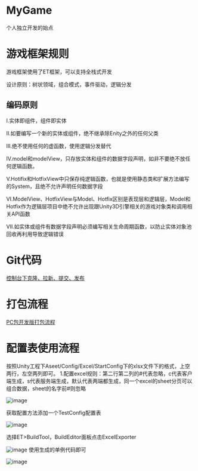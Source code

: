 # MyGame
个人独立开发的始点


# 游戏框架规则
游戏框架使用了ET框架，可以支持全栈式开发

设计原则：树状领域，组合模式，事件驱动，逻辑分发
## 编码原则
I.实体即组件，组件即实体

II.如要编写一个新的实体或组件，绝不继承除Enity之外的任何父类

III.绝不使用任何的虚函数，使用逻辑分发替代

IV.model和modelView，只存放实体和组件的数据字段声明，如非不要绝不放任何逻辑函数。

V.Hotifix和HotfixView中只保存纯逻辑函数，也就是使用静态类和扩展方法编写的System，且绝不允许声明任何数据字段

VI.ModelView、HotfixView与Model、Hotfix区别是表现层和逻辑层，Model和Hotfix作为逻辑层项目中绝不允许出现跟Unity3D引擎相关的游戏对象类和调用相关API函数

VII.如实体或组件有数据字段声明必须编写相关生命周期函数，以防止实体对象池回收再利用导致逻辑错误


# Git代码
[控制台下克隆、拉新、提交、发布](https://blog.csdn.net/m0_45234510/article/details/120181503)

# 打包流程
[PC包开发版打包流程](https://blog.csdn.net/qq_41094072/article/details/137381372?spm=1001.2014.3001.5501)

# 配置表使用流程

按照Unity工程下Aseet/Config/Excel/StartConfig下的xlsx文件下的格式，上空两行，左空两列即可。
1.配置excel规则：第二行第二列的#代表忽略，c代表客户端生成，s代表服务端生成，默认代表两端都生成，同一个excel的sheet分页可以组合数据，sheet的名字前#则忽略

![image](https://github.com/kof123w/MyGame/assets/40864999/96539f80-82ab-4573-8622-d70ccce4abd3)

获取配置方法添加一个TestConfig配置表

![image](https://github.com/kof123w/MyGame/assets/40864999/ae886c5b-6b4f-44e4-806a-1673fb7c1679)

选择ET>BuildTool，BuildEditor面板点击ExcelExporter

![image](https://github.com/kof123w/MyGame/assets/40864999/42c77181-80c6-486a-b5da-db3067a89839)
使用生成的单例代码即可

![image](https://github.com/kof123w/MyGame/assets/40864999/4072c72c-535f-4c1f-a97d-a87f4d91e0af)




